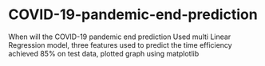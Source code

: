 # COVID-19-pandemic-end-prediction
When will the COVID-19 pandemic end prediction
    Used multi Linear Regression model, three features used to predict the time
    efficiency achieved 85% on test data, plotted graph using matplotlib

